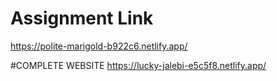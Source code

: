 # Assignment Link  
https://polite-marigold-b922c6.netlify.app/

#COMPLETE WEBSITE
https://lucky-jalebi-e5c5f8.netlify.app/
